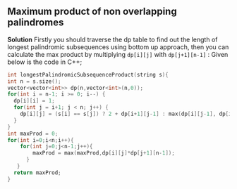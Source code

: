 ## Maximum product of non overlapping palindromes
**Solution**
Firstly you should traverse the dp table to find out the length of longest palindromic subsequences using bottom up approach, then you can calculate the max product by multiplying `dp[i][j]` with `dp[j+1][n-1]` : Given below is the code in C++;
```c++
int longestPalindromicSubsequenceProduct(string s){
int n = s.size();
vector<vector<int>> dp(n,vector<int>(n,0));
for(int i = n-1; i >= 0; i--) {
  dp[i][i] = 1;
  for(int j = i+1; j < n; j++) {
    dp[i][j] = (s[i] == s[j]) ? 2 + dp[i+1][j-1] : max(dp[i][j-1], dp[i+1][j]);
  }
}
int maxProd = 0;
for(int i=0;i<n;i++){
    for(int j=0;j<n-1;j++){
        maxProd = max(maxProd,dp[i][j]*dp[j+1][n-1]);
      }
   }
  return maxProd;
}
```
